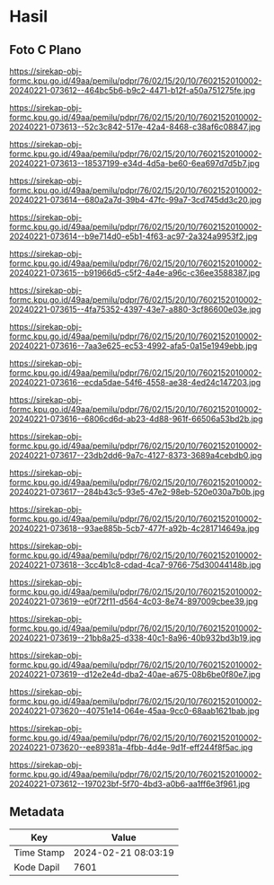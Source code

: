 # Hasil

## Foto C Plano

https://sirekap-obj-formc.kpu.go.id/49aa/pemilu/pdpr/76/02/15/20/10/7602152010002-20240221-073612--464bc5b6-b9c2-4471-b12f-a50a751275fe.jpg

https://sirekap-obj-formc.kpu.go.id/49aa/pemilu/pdpr/76/02/15/20/10/7602152010002-20240221-073613--52c3c842-517e-42a4-8468-c38af6c08847.jpg

https://sirekap-obj-formc.kpu.go.id/49aa/pemilu/pdpr/76/02/15/20/10/7602152010002-20240221-073613--18537199-e34d-4d5a-be60-6ea697d7d5b7.jpg

https://sirekap-obj-formc.kpu.go.id/49aa/pemilu/pdpr/76/02/15/20/10/7602152010002-20240221-073614--680a2a7d-39b4-47fc-99a7-3cd745dd3c20.jpg

https://sirekap-obj-formc.kpu.go.id/49aa/pemilu/pdpr/76/02/15/20/10/7602152010002-20240221-073614--b9e714d0-e5b1-4f63-ac97-2a324a9953f2.jpg

https://sirekap-obj-formc.kpu.go.id/49aa/pemilu/pdpr/76/02/15/20/10/7602152010002-20240221-073615--b91966d5-c5f2-4a4e-a96c-c36ee3588387.jpg

https://sirekap-obj-formc.kpu.go.id/49aa/pemilu/pdpr/76/02/15/20/10/7602152010002-20240221-073615--4fa75352-4397-43e7-a880-3cf86600e03e.jpg

https://sirekap-obj-formc.kpu.go.id/49aa/pemilu/pdpr/76/02/15/20/10/7602152010002-20240221-073616--7aa3e625-ec53-4992-afa5-0a15e1949ebb.jpg

https://sirekap-obj-formc.kpu.go.id/49aa/pemilu/pdpr/76/02/15/20/10/7602152010002-20240221-073616--ecda5dae-54f6-4558-ae38-4ed24c147203.jpg

https://sirekap-obj-formc.kpu.go.id/49aa/pemilu/pdpr/76/02/15/20/10/7602152010002-20240221-073616--6806cd6d-ab23-4d88-961f-66506a53bd2b.jpg

https://sirekap-obj-formc.kpu.go.id/49aa/pemilu/pdpr/76/02/15/20/10/7602152010002-20240221-073617--23db2dd6-9a7c-4127-8373-3689a4cebdb0.jpg

https://sirekap-obj-formc.kpu.go.id/49aa/pemilu/pdpr/76/02/15/20/10/7602152010002-20240221-073617--284b43c5-93e5-47e2-98eb-520e030a7b0b.jpg

https://sirekap-obj-formc.kpu.go.id/49aa/pemilu/pdpr/76/02/15/20/10/7602152010002-20240221-073618--93ae885b-5cb7-477f-a92b-4c281714649a.jpg

https://sirekap-obj-formc.kpu.go.id/49aa/pemilu/pdpr/76/02/15/20/10/7602152010002-20240221-073618--3cc4b1c8-cdad-4ca7-9766-75d30044148b.jpg

https://sirekap-obj-formc.kpu.go.id/49aa/pemilu/pdpr/76/02/15/20/10/7602152010002-20240221-073619--e0f72f11-d564-4c03-8e74-897009cbee39.jpg

https://sirekap-obj-formc.kpu.go.id/49aa/pemilu/pdpr/76/02/15/20/10/7602152010002-20240221-073619--21bb8a25-d338-40c1-8a96-40b932bd3b19.jpg

https://sirekap-obj-formc.kpu.go.id/49aa/pemilu/pdpr/76/02/15/20/10/7602152010002-20240221-073619--d12e2e4d-dba2-40ae-a675-08b6be0f80e7.jpg

https://sirekap-obj-formc.kpu.go.id/49aa/pemilu/pdpr/76/02/15/20/10/7602152010002-20240221-073620--40751e14-064e-45aa-9cc0-68aab1621bab.jpg

https://sirekap-obj-formc.kpu.go.id/49aa/pemilu/pdpr/76/02/15/20/10/7602152010002-20240221-073620--ee89381a-4fbb-4d4e-9d1f-eff244f8f5ac.jpg

https://sirekap-obj-formc.kpu.go.id/49aa/pemilu/pdpr/76/02/15/20/10/7602152010002-20240221-073612--197023bf-5f70-4bd3-a0b6-aa1ff6e3f961.jpg


## Metadata

| Key        | Value               |
| ---------- | ------------------- |
| Time Stamp | 2024-02-21 08:03:19 |
| Kode Dapil | 7601                |



